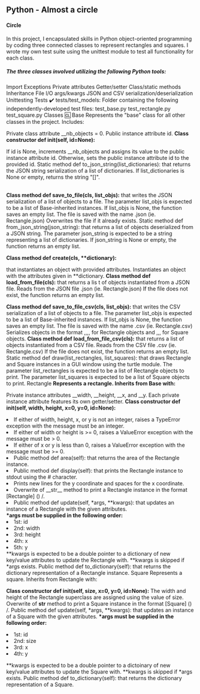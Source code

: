 <h2>Python - Almost a circle</h2>
<h4>Circle</h4>

<p>In this project, I encapsulated skills in Python object-oriented programming by coding three connected classes to represent rectangles and squares. I wrote my own test suite using the unittest module to test all functionality for each class.</p>

<h5>The three classes involved utilizing the following Python tools:</h5>

Import
Exceptions
Private attributes
Getter/setter
Class/static methods
Inheritance
File I/O
args/kwargs
JSON and CSV serialization/deserialization
Unittesting
Tests ✔️
tests/test_models: Folder containing the following independently-developed test files:
test_base.py
test_rectangle.py
test_square.py
Classes 🆑
Base
Represents the "base" class for all other classes in the project. Includes:

Private class attribute __nb_objects = 0.
Public instance attribute id.
<strong>Class constructor def __init__(self, id=None):</strong>
<p>If id is None, increments __nb_objects and assigns its value to the public instance attribute id.
Otherwise, sets the public instance attribute id to the provided id.
Static method def to_json_string(list_dictionaries): that returns the JSON string serialization of a list of dictionaries.
If list_dictionaries is None or empty, returns the string "[]".</p>
<br/>
<strong>Class method def save_to_file(cls, list_objs):</strong> that writes the JSON serialization of a list of objects to a file.
The parameter list_objs is expected to be a list of Base-inherited instances.
If list_objs is None, the function saves an empty list.
The file is saved with the name <cls name>.json (ie. Rectangle.json)
Overwrites the file if it already exists.
Static method def from_json_string(json_string): that returns a list of objects deserialized from a JSON string.
The parameter json_string is expected to be a string representing a list of dictionaries.
If json_string is None or empty, the function returns an empty list.</p>
<strong>Class method def create(cls, **dictionary):</strong><p> that instantiates an object with provided attributes.
Instantiates an object with the attributes given in **dictionary.
<strong>Class method def load_from_file(cls):</strong> that returns a lis
t of objects instantiated from a JSON file.
Reads from the JSON file <cls name>.json (ie. Rectangle.json)
If the file does not exist, the function returns an empty list.</p>
<strong>Class method def save_to_file_csv(cls, list_objs):</strong> that writes the CSV serialization of a list of objects to a file.
The parameter list_objs is expected to be a list of Base-inherited instances.
If list_objs is None, the function saves an empty list.
The file is saved with the name <cls name>.csv (ie. Rectangle.csv)
Serializes objects in the format <id>,<width>,<height>,<x>,<y> for Rectangle objects and <id>,<size>,<x>,<y> for Square objects.
<strong>Class method def load_from_file_csv(cls):</strong> that returns a list of objects instantiated from a CSV file.
Reads from the CSV file <cls name>.csv (ie. Rectangle.csv)
If the file does not exist, the function returns an empty list.
Static method def draw(list_rectangles, list_squares): that draws Rectangle and Square instances in a GUI window using the turtle module.
The parameter list_rectangles is expected to be a list of Rectangle objects to print.
The parameter list_squares is expected to be a list of Square objects to print.
Rectangle
<strong>Represents a rectangle. Inherits from Base with:</strong>

Private instance attributes __width, __height, __x, and __y.
Each private instance attribute features its own getter/setter.
<strong>Class constructor def __init__(self, width, height, x=0, y=0, id=None):</strong>
<li>If either of width, height, x, or y is not an integer, raises a TypeError exception with the message <attribute> must be an integer.</li>
<li>If either of width or height is >= 0, raises a ValueError exception with the message <attribute> must be > 0.</li>
<li>If either of x or y is less than 0, raises a ValueError exception with the message <attribute> must be >= 0.</li>
<li>Public method def area(self): that returns the area of the Rectangle instance.</li>
<li>Public method def display(self): that prints the Rectangle instance to stdout using the # character.</li>
<li>Prints new lines for the y coordinate and spaces for the x coordinate.</li>
<li>Overwrite of __str__ method to print a Rectangle instance in the format [Rectangle] (<id>) <x>/<y>.</li>
<li>Public method def update(self, *args, **kwargs): that updates an instance of a Rectangle with the given attributes.</li>
<strong>*args must be supplied in the following order:</strong>
<li>1st: id</li>
<li>2nd: width</li>
<li>3rd: height</li>
<li>4th: x</li>
<li>5th: y</li>
**kwargs is expected to be a double pointer to a dictionary of new key/value attributes to update the Rectangle with.
**kwargs is skipped if *args exists.
Public method def to_dictionary(self): that returns the dictionary representation of a Rectangle instance.
Square
Represents a square. Inherits from Rectangle with:

<strong>Class constructor def __init__(self, size, x=0, y=0, id=None):</strong>
The width and height of the Rectangle superclass are assigned using the value of size.
Overwrite of __str__ method to print a Square instance in the format [Square] (<id>) <x>/<y>.
Public method def update(self, *args, **kwargs): that updates an instance of a Square with the given attributes.
<strong>*args must be supplied in the following order:</strong>
<li>1st: id</li>
<li>2nd: size</li>
<li>3rd: x</li>
<li>4th: y</li>
<p>**kwargs is expected to be a double pointer to a dictoinary of new key/value attributes to update the Square with.
**kwargs is skipped if *args exists.
Public method def to_dictionary(self): that returns the dictionary representation of a Square.</p>
